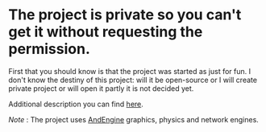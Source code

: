 # The project is private so you can't get it without requesting the permission. #

First that you should know is that the project was started as just for fun. I don't know the destiny of this project: will it be open-source or I will create private project or will open it partly it is not decided yet.

Additional description you can find [here](https://bitbucket.org/yaroslav_havrylovych/eafall/wiki/Home).

*Note* :
The project uses [AndEngine](https://github.com/nicolasgramlich/AndEngine) graphics, physics and network engines.
